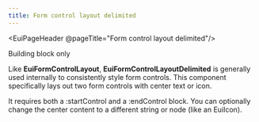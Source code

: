 ```yaml
---
title: Form control layout delimited
---
```


<EuiPageHeader @pageTitle="Form control layout delimited"/>

<EuiSpacer />

<EuiText>
  <p>
    <EuiBadge @color="warning">Building block only</EuiBadge>
  </p>

  <p>
    Like <strong>EuiFormControlLayout</strong>,
    <strong>EuiFormControlLayoutDelimited</strong> is generally used
    internally to consistently style form controls. This component
    specifically lays out two form controls with center text or icon.
  </p>
  <p>
    It requires both a <EuiCode>:startControl</EuiCode> and a <EuiCode>:endControl</EuiCode> block.
    You can optionally change the center content to a different string or node (like an EuiIcon).
  </p>
</EuiText>
